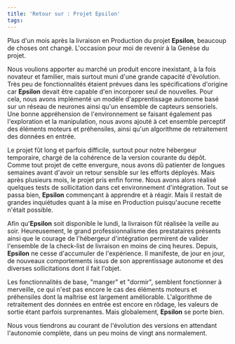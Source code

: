 ```yaml
---
title: 'Retour sur : Projet Epsilon'
tags:
---
```


Plus d'un mois après la livraison en Production du projet **Epsilon**, beaucoup
de choses ont changé. L'occasion pour moi de revenir à la Genèse du projet.

<!-- more -->

Nous voulions apporter au marché un produit encore inexistant, à la fois
novateur et familier, mais surtout muni d'une grande capacité d'évolution. Très
peu de fonctionnalités étaient prévues dans les spécifications d'origine car
**Epsilon** devait être capable d'en incorporer seul de nouvelles. Pour cela,
nous avons implémenté un modèle d'apprentissage autonome basé sur un réseau de
neurones ainsi qu'un ensemble de capteurs sensoriels. Une bonne appréhension de
l'environnement se faisant également pas l'exploration et la manipulation, nous
avons ajouté à cet ensemble perceptif des éléments moteurs et préhensiles, ainsi
qu'un algorithme de retraitement des données en entrée.

Le projet fût long et parfois difficile, surtout pour notre hébergeur
temporaire, chargé de la cohérence de la version courante du dépôt. Comme tout
projet de cette envergure, nous avons dû patienter de longues semaines avant
d'avoir un retour sensible sur les efforts déployés. Mais après plusieurs mois,
le projet pris enfin forme. Nous avons alors réalisé quelques tests de
sollicitation dans cet environnement d'intégration. Tout se passa bien,
**Epsilon** commençant à apprendre et à réagir. Mais il restait de grandes
inquiétudes quant à la mise en Production puisqu'aucune recette n'était
possible.

Afin qu'**Epsilon** soit disponible le lundi, la livraison fût réalisée la
veille au soir. Heureusement, le grand professionnalisme des prestataires
présents ainsi que le courage de l'hébergeur d'intégration permirent de valider
l'ensemble de la check-list de livraison en moins de cinq heures. Depuis,
**Epsilon** ne cesse d'accumuler de l'expérience. Il manifeste, de jour en jour,
de nouveaux comportements issus de son apprentissage autonome et des diverses
sollicitations dont il fait l'objet.

Les fonctionnalités de base, "manger" et "dormir", semblent fonctionner à
merveille, ce qui n'est pas encore le cas des éléments moteurs et préhensiles
dont la maîtrise est largement améliorable. L'algorithme de retraitement des
données en entrée est encore en rôdage, les valeurs de sortie étant parfois
surprenantes. Mais globalement, **Epsilon** se porte bien.

Nous vous tiendrons au courant de l'évolution des versions en attendant
l'autonomie complète, dans un peu moins de vingt ans normalement.
